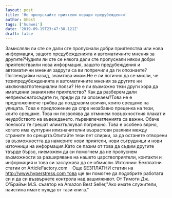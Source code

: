 ```yaml
---
layout: post
title: 'Не пропускайте приятели поради предубеждения'
author: Ghost
tags: ['huawei']
date: '2019-09-19T23:47:38.121Z'
draft: false
---
```


Замисляли ли сте се дали сте пропуснали добри приятелства или нова информация, защото предубежденията и автоматичните мнения за другите?Чудили ли сте се някога дали сте пропуснали някои добри приятелстваили нова информация, защото предубеждения и автоматични мнения задруги са ви попречили да ги опознаете? Поглеждайки назад, знамтова имам.Не е ли логично да се мисли, че тезипредубежденията и автоматичните мнения за другите ни изключватпотенциални ползи? Не е ли възможно тези други хора да иматценни знания или приятелство? Как да разберем дали непрекъснатосъдете ги, преди да ги опознаем?Това не е предложениече трябва да поздравим всички, които срещаме на улицата. Това е предложение да спре незабавно преценка на тези, които срещаме. Това ни позволява да отминем повърхностния плакат и неудобството на въвеждането. първивпечатленията са важни. Обаче понякога те грешат илиизтълкувал погрешно. Това е особено вярно, когато има културни илизначителни възрастови разлики между страните по срещата.Опитайте тези пет спирки, за да останете отворени за възможността да намерите нови приятели, нови сътрудници и нови източници на информация.Като се пазим от това да съдим другите твърде бързо, ниеможем да си помогнем да не пропуснем възможности за разширяване на нашето царствоприятели, контакти и информация и това си заслужава да се обмисли. Източник: Безплатни статии от ArticleFactory.com    Още БЕЗПЛАТНИ статии на http://www.hyperstress.com това ще ви помогне да подобрите работата си и да си възвърнете контрола над вашияживот. От Тимоти Дж. О'Брайън M.S. съавтор на Amazon Best Seller,"Ако имате служители, наистина имате нужда от тази книга."
